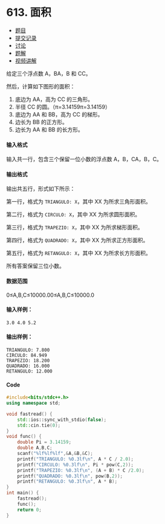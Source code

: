 # 613. 面积

- [  题目](https://www.acwing.com/problem/content/description/615/)
- [  提交记录](https://www.acwing.com/problem/content/submission/615/)
- [  讨论](https://www.acwing.com/problem/content/discussion/index/615/1/)
- [  题解](https://www.acwing.com/problem/content/solution/615/1/)
- [  视频讲解](https://www.acwing.com/problem/content/video/615/)



给定三个浮点数 A，BA，B 和 CC。

然后，计算如下图形的面积：

1. 底边为 AA，高为 CC 的三角形。
2. 半径 CC 的圆。（π=3.14159π=3.14159）
3. 底边为 AA 和 BB，高为 CC 的梯形。
4. 边长为 BB 的正方形。
5. 边长为 AA 和 BB 的长方形。

#### 输入格式

输入共一行，包含三个保留一位小数的浮点数 A，B，CA，B，C。

#### 输出格式

输出共五行，形式如下所示：

第一行，格式为 `TRIANGULO: X`，其中 XX 为所求三角形面积。

第二行，格式为 `CIRCULO: X`，其中 XX 为所求圆形面积。

第三行，格式为 `TRAPEZIO: X`，其中 XX 为所求梯形面积。

第四行，格式为 `QUADRADO: X`，其中 XX 为所求正方形面积。

第五行，格式为 `RETANGULO: X`，其中 XX 为所求长方形面积。

所有答案保留三位小数。

#### 数据范围

0≤A,B,C≤10000.00≤A,B,C≤10000.0

#### 输入样例：

```
3.0 4.0 5.2
```

#### 输出样例：

```
TRIANGULO: 7.800
CIRCULO: 84.949
TRAPEZIO: 18.200
QUADRADO: 16.000
RETANGULO: 12.000
```

#### Code

```cpp
#include<bits/stdc++.h>
using namespace std;

void fastread() {
	std::ios::sync_with_stdio(false);
	std::cin.tie(0);
}
void func() {
	double Pi = 3.14159;
	double A,B,C;
	scanf("%lf%lf%lf",&A,&B,&C);
	printf("TRIANGULO: %0.3lf\n", A * C / 2.0);
	printf("CIRCULO: %0.3lf\n", Pi * pow(C,2));
	printf("TRAPEZIO: %0.3lf\n", (A + B) * C /2.0);
	printf("QUADRADO: %0.3lf\n", pow(B,2));
	printf("RETANGULO: %0.3lf\n", A * B);
}
int main() {
	fastread();
	func();
	return 0;
}
```


